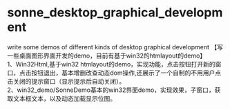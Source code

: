 # sonne_desktop_graphical_development
write some demos of different kinds of desktop graphical development 【写一些桌面图形界面开发的demo，目前有基于win32的htmlayout的demo】<br>1、Win32Html,基于win32 htmlayout的demo，实现功能，点击按钮打开新的窗口，点击按钮退出，基本增删改查动态dom操作,还展示了一个自制的不用用户点击关闭的提示窗口（显示提示后自动关闭）。<br>
2、win32_demo/SonneDemo基本的win32界面demo，实现效果，子窗口，获取文本框文本，以及动态加载显示位图。<br>
